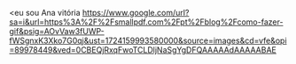 

<eu sou Ana vitória
https://www.google.com/url?sa=i&url=https%3A%2F%2Fsmallpdf.com%2Fpt%2Fblog%2Fcomo-fazer-gif&psig=AOvVaw3fUWP-fWSgnxK3Xko7G0qj&ust=1724159993580000&source=images&cd=vfe&opi=89978449&ved=0CBEQjRxqFwoTCLDljNaSgYgDFQAAAAAdAAAAABAE
